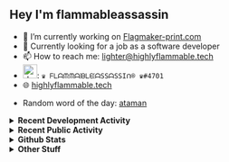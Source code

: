 ## Hey I'm flammableassassin

- 🔭 I’m currently working on [Flagmaker-print.com](https://flagmaker-print.com)
- 🌱  Currently looking for a job as a software developer
- 📫 How to reach me: [lighter@highlyflammable.tech](mailto:lighter@highlyflammable.tech?subject=Hello)
- <img src="https://discord.com/assets/2c21aeda16de354ba5334551a883b481.png" alt="drawing" width="25"/>: `♛ ᖴᒪᗩᙏᙏᗩᙖᒪᙓᗩSSᗩSSIᑎ® ♛#4701`
- 🌐 [highlyflammable.tech](https://highlyflammable.tech)

<!--START_SECTION:randomWord-->
- Random word of the day: [ataman](https://www.wordnik.com/words/ataman)
<!--END_SECTION:randomWord-->

<details>
  <summary><b>Recent Development Activity</b></summary>
  Doesn't record in dev containers
    <br> 
  
  <!--START_SECTION:waka-->

```text
JavaScript   2 hrs 47 mins   ████████████████████▒░░░░   81.42 %
Other        28 mins         ███▒░░░░░░░░░░░░░░░░░░░░░   13.95 %
```

<!--END_SECTION:waka-->

</details>

<details>
  <summary><b>Recent Public Activity</b></summary>
    <br>

  <!--START_SECTION:activity-->
1. 🎉 Merged PR [#3](https://github.com/Flagmaker-Print/fastify-secure-session/pull/3) in [Flagmaker-Print/fastify-secure-session](https://github.com/Flagmaker-Print/fastify-secure-session)
2. 💪 Opened PR [#3](https://github.com/Flagmaker-Print/fastify-secure-session/pull/3) in [Flagmaker-Print/fastify-secure-session](https://github.com/Flagmaker-Print/fastify-secure-session)
3. 🗣 Commented on [#1](https://github.com/Flagmaker-Print/status/issues/1) in [Flagmaker-Print/status](https://github.com/Flagmaker-Print/status)
4. 🗣 Commented on [#1](https://github.com/Flagmaker-Print/status/issues/1) in [Flagmaker-Print/status](https://github.com/Flagmaker-Print/status)
5. 🗣 Commented on [#8](https://github.com/flamableassassin/status/issues/8) in [flamableassassin/status](https://github.com/flamableassassin/status)
  <!--END_SECTION:activity-->

</details>

<details>
  <summary><b>Github Stats</b></summary>
    <br>
    <p align="center">
      <img width="48%" src="https://github-readme-stats.vercel.app/api?username=flamableassassin&count_private=true&show_icons=true&theme=radical"/>
      <img width="48%" src="https://github-readme-streak-stats.herokuapp.com?user=flamableassassin&theme=neon-dark"/>
    </p>
  
</details>

<details>
  <summary><b>Other Stuff</b></summary>
  <br>
<a href="https://www.abuseipdb.com/user/67633" title="AbuseIPDB" alt="AbuseIPDB Contributor Badge">
	<img src="https://www.abuseipdb.com/contributor/67633.svg" style="width: 180px;">
</a>
  
</details>
